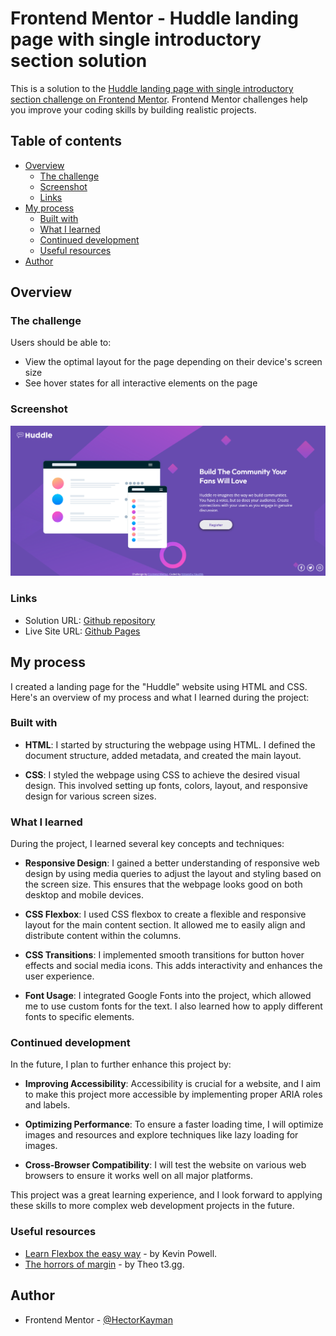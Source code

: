 # Frontend Mentor - Huddle landing page with single introductory section solution

This is a solution to the [Huddle landing page with single introductory section challenge on Frontend Mentor](https://www.frontendmentor.io/challenges/huddle-landing-page-with-a-single-introductory-section-B_2Wvxgi0). Frontend Mentor challenges help you improve your coding skills by building realistic projects.

## Table of contents

- [Overview](#overview)
  - [The challenge](#the-challenge)
  - [Screenshot](#screenshot)
  - [Links](#links)
- [My process](#my-process)
  - [Built with](#built-with)
  - [What I learned](#what-i-learned)
  - [Continued development](#continued-development)
  - [Useful resources](#useful-resources)
- [Author](#author)

## Overview

### The challenge

Users should be able to:

- View the optimal layout for the page depending on their device's screen size
- See hover states for all interactive elements on the page

### Screenshot

![](./screenshots/screenshot.png)

### Links

- Solution URL: [Github repository](https://github.com/HectorKayman/huddle-landing-page)
- Live Site URL: [Github Pages](https://hectorkayman.github.io/huddle-landing-page/)

## My process

I created a landing page for the "Huddle" website using HTML and CSS. Here's an overview of my process and what I learned during the project:

### Built with

- **HTML**: I started by structuring the webpage using HTML. I defined the document structure, added metadata, and created the main layout.

- **CSS**: I styled the webpage using CSS to achieve the desired visual design. This involved setting up fonts, colors, layout, and responsive design for various screen sizes.

### What I learned

During the project, I learned several key concepts and techniques:

- **Responsive Design**: I gained a better understanding of responsive web design by using media queries to adjust the layout and styling based on the screen size. This ensures that the webpage looks good on both desktop and mobile devices.

- **CSS Flexbox**: I used CSS flexbox to create a flexible and responsive layout for the main content section. It allowed me to easily align and distribute content within the columns.

- **CSS Transitions**: I implemented smooth transitions for button hover effects and social media icons. This adds interactivity and enhances the user experience.

- **Font Usage**: I integrated Google Fonts into the project, which allowed me to use custom fonts for the text. I also learned how to apply different fonts to specific elements.

### Continued development

In the future, I plan to further enhance this project by:

- **Improving Accessibility**: Accessibility is crucial for a website, and I aim to make this project more accessible by implementing proper ARIA roles and labels.

- **Optimizing Performance**: To ensure a faster loading time, I will optimize images and resources and explore techniques like lazy loading for images.

- **Cross-Browser Compatibility**: I will test the website on various web browsers to ensure it works well on all major platforms.

This project was a great learning experience, and I look forward to applying these skills to more complex web development projects in the future.

### Useful resources

- [Learn Flexbox the easy way](https://www.youtube.com/watch?v=u044iM9xsWU) - by Kevin Powell.
- [The horrors of margin](https://youtu.be/KVQMoEFUee8?si=xeYlAjlbPZtxQB7b) - by Theo t3.gg.

## Author

- Frontend Mentor - [@HectorKayman](https://www.frontendmentor.io/profile/HectorKayman)
